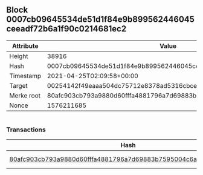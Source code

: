 ## Block 0007cb09645534de51d1f84e9b899562446045ceeadf72b6a1f90c0214681ec2

Attribute | Value
--- | ---
Height | 38916
Hash | 0007cb09645534de51d1f84e9b899562446045ceeadf72b6a1f90c0214681ec2
Timestamp | 2021-04-25T02:09:58+00:00
Target | 00254142f49eaaa504dc75712e8378ad5316cbcead634704b3734b6271167cc4
Merke root | 80afc903cb793a9880d60fffa4881796a7d69883b7595004c6a884039438c86e
Nonce | 1576211685

```

```

### Transactions

Hash | Amount
--- | ---
[80afc903cb793a9880d60fffa4881796a7d69883b7595004c6a884039438c86e](80afc903cb793a9880d60fffa4881796a7d69883b7595004c6a884039438c86e.md) | 10.00000000 SKEPTI 
